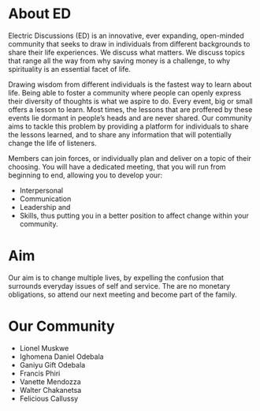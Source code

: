 # About ED
Electric Discussions (ED) is an innovative, ever expanding, open-minded community that seeks to draw in individuals from different backgrounds to share their life experiences. We discuss what matters. We discuss topics that range all the way from why saving money is a challenge, to why spirituality is an essential facet of life.

Drawing wisdom from different individuals is the fastest way to learn about life. Being able to foster a community where people can openly express their diversity of thoughts is what we aspire to do. Every event, big or small offers a lesson to learn. Most times, the lessons that are proffered by these events lie dormant in people’s heads and are never shared. Our community aims to tackle this problem by providing a platform for individuals to share the lessons learned, and to share any information that will potentially change the life of listeners.

Members can join forces, or individually plan and deliver on a topic of their choosing. You will have a dedicated meeting, that you will run from beginning to end, allowing you to develop your:

- Interpersonal
- Communication
- Leadership and
- Skills, thus putting you in a better position to affect change within your community.

# Aim
Our aim is to change multiple lives, by expelling the confusion that surrounds everyday issues of self and service. The are no monetary obligations, so attend our next meeting and become part of the family.

# Our Community
- Lionel Muskwe
- Ighomena Daniel Odebala
- Ganiyu Gift Odebala
- Francis Phiri
- Vanette Mendozza
- Walter Chakanetsa
- Felicious Callussy

